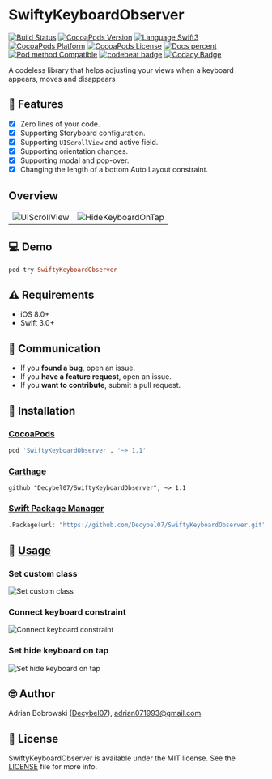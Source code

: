 # SwiftyKeyboardObserver

[![Build Status](https://travis-ci.org/Decybel07/SwiftyKeyboardObserver.svg?branch=master&style=flat)](https://travis-ci.org/Decybel07/SwiftyKeyboardObserver)
[![CocoaPods Version](https://img.shields.io/cocoapods/v/SwiftyKeyboardObserver.svg?style=flat&label=version)](http://cocoapods.org/pods/SwiftyKeyboardObserver)
[![Language Swift3](https://img.shields.io/badge/languages-Swift%203.0+-FFAC45.svg?style=flat)](https://developer.apple.com/swift/) 
[![CocoaPods Platform](https://img.shields.io/cocoapods/p/SwiftyKeyboardObserver.svg?style=flat&label=platform)](http://cocoapods.org/pods/SwiftyKeyboardObserver)
[![CocoaPods License](https://img.shields.io/cocoapods/l/SwiftyKeyboardObserver.svg?style=flat&label=license)](https://github.com/Decybel07/SwiftyKeyboardObserver/blob/master/LICENSE)
[![Docs percent](https://img.shields.io/badge/docs-100%25-brightgreen.svg)](http://cocoadocs.org/docsets/SwiftyKeyboardObserver/)
[![Pod method Compatible](https://img.shields.io/badge/supports-CocoaPods%20%7C%20Carthage%20%7C%20Swift%20Package%20Manager-green.svg?style=flat)](#-installation)
[![codebeat badge](https://codebeat.co/badges/57da10a2-ad83-458a-8ec1-4cd38f85e420)](https://codebeat.co/projects/github-com-decybel07-SwiftyKeyboardObserver-master)
[![Codacy Badge](https://api.codacy.com/project/badge/Grade/7010823ec49144058c809df382231a57)](https://www.codacy.com/app/Decybel07/SwiftyKeyboardObserver/dashboard)

A codeless library that helps adjusting your views when a keyboard appears, moves and disappears

## 🌟 Features

- [x] Zero lines of your code.
- [x] Supporting Storyboard configuration.
- [x] Supporting `UIScrollView` and active field.
- [x] Supporting orientation changes.
- [x] Supporting modal and pop-over.
- [x] Changing the length of a bottom Auto Layout constraint.

##  Overview

<p align="center">
<table><tr>
<td><img src="https://raw.githubusercontent.com/Decybel07/SwiftyKeyboardObserver/master/Images/UIScrollView720.gif" alt="UIScrollView"/></td>
<td><img src="https://raw.githubusercontent.com/Decybel07/SwiftyKeyboardObserver/master/Images/HideKeyboardOnTap720.gif" alt="HideKeyboardOnTap"/></td>
</tr></table>
</p>

## 💻 Demo

```ruby
pod try SwiftyKeyboardObserver
```

## ⚠️ Requirements

- iOS 8.0+
- Swift 3.0+

## 👥 Communication

- If you **found a bug**, open an issue.
- If you **have a feature request**, open an issue.
- If you **want to contribute**, submit a pull request.

## 📗 Installation

### [CocoaPods](http://cocoapods.org)

```ruby
pod 'SwiftyKeyboardObserver', '~> 1.1'
```

### [Carthage](https://github.com/Carthage/Carthage)

```ogdl
github "Decybel07/SwiftyKeyboardObserver", ~> 1.1
```

### [Swift Package Manager](https://swift.org/package-manager/)

```swift
.Package(url: "https://github.com/Decybel07/SwiftyKeyboardObserver.git", majorVersion: 1)
```

## 📘 [Usage](http://cocoadocs.org/docsets/SwiftyKeyboardObserver/)

### Set custom class ###
<img src="https://raw.githubusercontent.com/Decybel07/SwiftyKeyboardObserver/master/Images/SetCustomClass720.png" alt="Set custom class"/>

### Connect keyboard constraint ###
<img src="https://raw.githubusercontent.com/Decybel07/SwiftyKeyboardObserver/master/Images/ConnectKeyboardConstraint720.png" alt="Connect keyboard constraint"/>

### Set hide keyboard on tap ###
<img src="https://raw.githubusercontent.com/Decybel07/SwiftyKeyboardObserver/master/Images/SetHideKeyboardOnTap720.png" alt="Set hide keyboard on tap"/>

## 🤓 Author

Adrian Bobrowski ([Decybel07](https://github.com/Decybel07)), adrian071993@gmail.com

## 🔑 License

SwiftyKeyboardObserver is available under the MIT license. See the [LICENSE](https://github.com/Decybel07/SwiftyKeyboardObserver/blob/master/LICENSE) file for more info.
